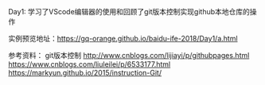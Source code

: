 Day1:
学习了VScode编辑器的使用和回顾了git版本控制实现github本地仓库的操作

实例预览地址：https://gq-orange.github.io/baidu-ife-2018/Day1/a.html


参考资料：
git版本控制  http://www.cnblogs.com/lijiayi/p/githubpages.html
            https://www.cnblogs.com/liuleilei/p/6533177.html
            https://markyun.github.io/2015/instruction-Git/     
